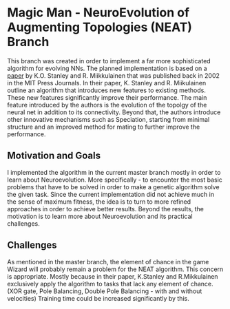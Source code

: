 # Magic Man - NeuroEvolution of Augmenting Topologies (NEAT) Branch

This branch was created in order to implement a far more sophisticated algorithm for evolving NNs.
The planned implementation is based on a [paper](https://www.mitpressjournals.org/doi/abs/10.1162/106365602320169811 "Stanley K., Miikkulainen R. (2002)") by K.O. Stanley and R. Miikkulainen that was published back in 2002 in the MIT Press Journals.
In their paper, K. Stanley and R. Miikulainen outline an algorithm that introduces new features to existing methods.
These new features significantly improve their performance.
The main feature introduced by the authors is the evolution of the topolgy of the neural net in addition to its connectivity.
Beyond that, the authors introduce other innovative mechanisms such as Speciation, starting from minimal structure and an improved method for mating to further improve the performance.

## Motivation and Goals
I implemented the algorithm in the current master branch mostly in order to learn about Neuroevolution.
More specifically - to encounter the most basic problems that have to be solved in order to make a genetic algorithm solve the given task.
Since the current implementation did not achieve much in the sense of maximum fitness, the idea is to turn to more refined approaches in order to achieve better results.
Beyond the results, the motivation is to learn more about Neuroevolution and its practical challenges.

## Challenges
As mentioned in the master branch, the element of chance in the game Wizard will probably remain a problem for the NEAT algorithm.
This concern is appropriate. Mostly because in their paper, K.Stanley and R.Mikkulainen exclusively apply the algorithm to tasks that lack any element of chance.
(XOR gate, Pole Balancing, Double Pole Balancing - with and without velocities)
Training time could be increased significantly by this.

